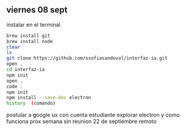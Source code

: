## viernes 08 sept

instalar en el terminal

```bash
brew install git
brew install node
clear
ls
git clone https://github.com/ssofiasandoval/interfaz-ia.git
open .
cd interfaz-ia
npm init
open .
code .
npm init
npm install --save-dev electron
history  (comando) 
```

postular a google ux con cuenta estudiante 
explorar electron y como funciona
prox semana sin reunion 
22 de septiembre remoto 

